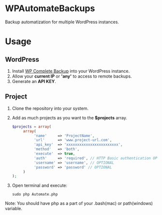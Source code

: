 WPAutomateBackups
=================

Backup automatization for multiple WordPress instances.

Usage
=====

WordPress
---------

1. Install [WP Complete Backup](http://wordpress.org/plugins/wp-complete-backup/) into your WordPress instance.
2. Allow your **current IP** or **'any'** to access to remote backups.
3. Generate an **API KEY**.

Project
-------

1. Clone the repository into your system.
2. Add as much projects as you want to the **$projects** array.
     
     ```PHP
     $projects = array(
          array(
               'name'     => 'ProjectName',
               'url'      => 'www.project-url.com',
               'api_key'  => 'xxxxxxxxxxxxxxxxxxxxxxxx',
               'method'   => 'both',
               'execute'  => true,
               'auth'     => 'required', // HTTP Basic authentication OPTIONAL
               'username' => 'username', // OPTIONAL
               'password' => 'password' // OPTIONAL
          )
     );
     ```

3. Open terminal and execute: 

     ```sudo php Automate.php```

Note: You should have php as a part of your .bash(mac) or path(windows) variable.
